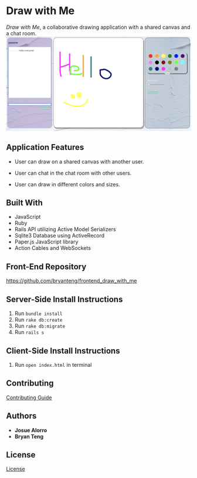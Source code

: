 # Draw with Me

*Draw with Me*, a collaborative drawing application with a shared canvas and a chat room.
![example pic](./app_demo.png)

## Application Features
- User can draw on a shared canvas with another user.

- User can chat in the chat room with other users.

- User can draw in different colors and sizes.


## Built With
- JavaScript
- Ruby
- Rails API utilizing Active Model Serializers
- Sqlite3 Database using ActiveRecord
- Paper.js JavaScript library
- Action Cables and WebSockets

## Front-End Repository
https://github.com/bryanteng/frontend_draw_with_me

## Server-Side Install Instructions
1. Run `bundle install`
2. Run `rake db:create`
3. Run `rake db:migrate`
4. Run `rails s`

## Client-Side Install Instructions
1. Run `open index.html` in terminal

## Contributing
[Contributing Guide](./CONTRIBUTING.md)

## Authors
- **Josue Alorro**
- **Bryan Teng**

## License
[License](./LICENSE.md)
